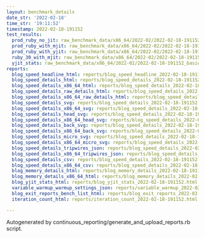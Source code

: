 ```yaml
---
layout: benchmark_details
date_str: '2022-02-18'
time_str: '19:11:52'
timestamp: 2022-02-18-191152
test_results:
  prod_ruby_no_jit: raw_benchmark_data/x86_64/2022-02/2022-02-18-191152_basic_benchmark_prod_ruby_no_jit.json
  prod_ruby_with_mjit: raw_benchmark_data/x86_64/2022-02/2022-02-18-191152_basic_benchmark_prod_ruby_with_mjit.json
  prod_ruby_with_yjit: raw_benchmark_data/x86_64/2022-02/2022-02-18-191152_basic_benchmark_prod_ruby_with_yjit.json
  ruby_30_with_mjit: raw_benchmark_data/x86_64/2022-02/2022-02-18-191152_basic_benchmark_ruby_30_with_mjit.json
  yjit_stats: raw_benchmark_data/x86_64/2022-02/2022-02-18-191152_basic_benchmark_yjit_stats.json
reports:
  blog_speed_headline_html: reports/blog_speed_headline_2022-02-18-191152.html
  blog_speed_details_html: reports/blog_speed_details_2022-02-18-191152.html
  blog_speed_details_x86_64_html: reports/blog_speed_details_2022-02-18-191152.x86_64.html
  blog_speed_details_raw_details_html: reports/blog_speed_details_2022-02-18-191152.raw_details.html
  blog_speed_details_x86_64_raw_details_html: reports/blog_speed_details_2022-02-18-191152.x86_64.raw_details.html
  blog_speed_details_svg: reports/blog_speed_details_2022-02-18-191152.svg
  blog_speed_details_x86_64_svg: reports/blog_speed_details_2022-02-18-191152.x86_64.svg
  blog_speed_details_head_svg: reports/blog_speed_details_2022-02-18-191152.head.svg
  blog_speed_details_x86_64_head_svg: reports/blog_speed_details_2022-02-18-191152.x86_64.head.svg
  blog_speed_details_back_svg: reports/blog_speed_details_2022-02-18-191152.back.svg
  blog_speed_details_x86_64_back_svg: reports/blog_speed_details_2022-02-18-191152.x86_64.back.svg
  blog_speed_details_micro_svg: reports/blog_speed_details_2022-02-18-191152.micro.svg
  blog_speed_details_x86_64_micro_svg: reports/blog_speed_details_2022-02-18-191152.x86_64.micro.svg
  blog_speed_details_tripwires_json: reports/blog_speed_details_2022-02-18-191152.tripwires.json
  blog_speed_details_x86_64_tripwires_json: reports/blog_speed_details_2022-02-18-191152.x86_64.tripwires.json
  blog_speed_details_csv: reports/blog_speed_details_2022-02-18-191152.csv
  blog_speed_details_x86_64_csv: reports/blog_speed_details_2022-02-18-191152.x86_64.csv
  blog_memory_details_html: reports/blog_memory_details_2022-02-18-191152.html
  blog_memory_details_x86_64_html: reports/blog_memory_details_2022-02-18-191152.x86_64.html
  blog_yjit_stats_html: reports/blog_yjit_stats_2022-02-18-191152.html
  variable_warmup_warmup_settings_json: reports/variable_warmup_2022-02-18-191152.warmup_settings.json
  blog_exit_reports_bench_list_html: reports/blog_exit_reports_2022-02-18-191152.bench_list.html
  iteration_count_html: reports/iteration_count_2022-02-18-191152.html

---
```

Autogenerated by continuous_reporting/generate_and_upload_reports.rb script.
